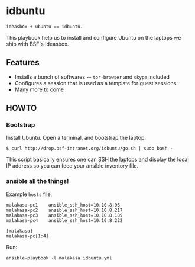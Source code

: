 # idbuntu

    ideasbox + ubuntu == idbuntu.

This playbook help us to install and configure Ubuntu on the laptops we ship
with BSF's Ideasbox.

## Features

* Installs a bunch of softwares -- `tor-browser` and `skype` included
* Configures a session that is used as a template for guest sessions
* Many more to come

## HOWTO

### Bootstrap

Install Ubuntu. Open a terminal, and bootstrap the laptop:

    $ curl http://drop.bsf-intranet.org/idbuntu/go.sh | sudo bash -

This script basically ensures one can SSH the laptops and display the local
IP address so you can feed your ansible inventory file.

### ansible all the things!

Example `hosts` file:

    malakasa-pc1    ansible_ssh_host=10.10.8.96
    malakasa-pc2    ansible_ssh_host=10.10.8.217
    malakasa-pc3    ansible_ssh_host=10.10.8.189
    malakasa-pc4    ansible_ssh_host=10.10.8.222
    
    [malakasa]
    malakasa-pc[1:4]

Run:

    ansible-playbook -l malakasa idbuntu.yml
